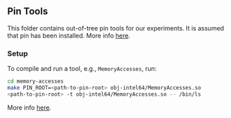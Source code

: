 ## Pin Tools

This folder contains out-of-tree pin tools for our experiments. It is assumed that pin has been installed. More info [here](https://software.intel.com/sites/landingpage/pintool/docs/98650/Pin/doc/html/index.html#INSTALLATION).

### Setup

To compile and run a tool, e.g., `MemoryAccesses`, run:

```bash
cd memory-accesses
make PIN_ROOT=<path-to-pin-root> obj-intel64/MemoryAccesses.so
<path-to-pin-root> -t obj-intel64/MemoryAccesses.so -- /bin/ls
```

More info [here](https://software.intel.com/sites/landingpage/pintool/docs/98650/Pin/doc/html/index.html#BUILDINGTOOLS).